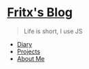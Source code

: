 # [Fritx's Blog](.)

> Life is short, I use JS

- [Diary](diary.md)
- [Projects](projects.md)
- [About Me](aboutme.md)
